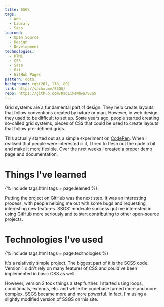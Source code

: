 ```yaml
---
title: SSGS
tags:
  - Web
  - Library
  - Sass
learned:
  - Open Source
  - Design
  - Development
technologies:
  - HTML
  - CSS
  - Sass
  - Git
  - GitHub Pages
pattern: dots
background: rgb(207, 118, 89)
link: http://sacha.me/SSGS/
repo: https://github.com/RadLikeWhoa/SSGS
---
```


Grid systems are a fundamental part of design. They help create layouts, that follow conventions created by nature or man. However, in web design they used to be difficult to set up. Some years ago, people started creating so-called grid systems, pieces of CSS that could be used to create layouts that follow pre-defined grids.

This actually started out as a simple experiment on [CodePen](htt://codepen.io). When I realised that people were interested in it, I tried to flesh out the code a bit and make it more flexible. Over the next weeks I created a proper demo page and documentation.

# Things I've learned

{% include tags.html tags = page.learned %}

Putting the project on GitHub was the next step. It was an interesting process, with people helping me out with some bugs and requesting interesting new features. SSGS' moderate success got me interested in using GitHub more seriously and to start contributing to other open-source projects.

# Technologies I've used

{% include tags.html tags = page.technologies %}

It's a relatively simple project. The biggest part of it is the SCSS code. Version 1 didn't rely on many features of CSS and could've been implemented in basic CSS as well.

However, version 2 took things a step further. I started using loops, conditionals, extends, etc. and while the codebase turned more and more complex, SSGS became more and more powerful. In fact, I'm using a slightly modified version of SSGS on this site.
